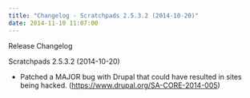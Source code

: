 ```yaml
---
title: "Changelog - Scratchpads 2.5.3.2 (2014-10-20)"
date: 2014-11-10 11:07:00
---
```


Release Changelog

Scratchpads 2.5.3.2 (2014-10-20)
- Patched a MAJOR bug with Drupal that could have resulted in sites being hacked. (https://www.drupal.org/SA-CORE-2014-005)

